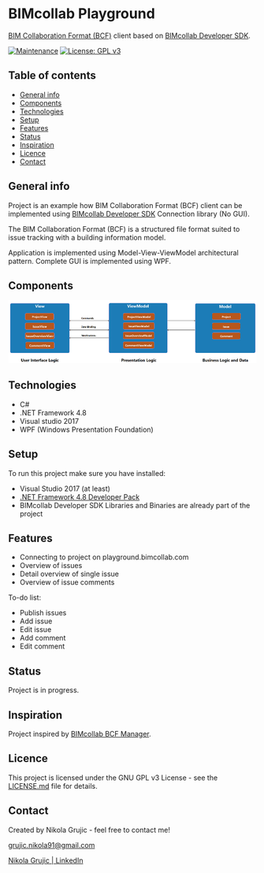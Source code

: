# BIMcollab Playground
[BIM Collaboration Format (BCF)](https://en.wikipedia.org/wiki/BIM_Collaboration_Format) client based on [BIMcollab Developer SDK](https://www.bimcollab.com/en/developers/Developer-SDK).

[![Maintenance](https://img.shields.io/badge/Maintained%3F-yes-green.svg)](https://github.com/NikolaGrujic91/BIMcollab-Playground-WPF-Client/graphs/commit-activity)
[![License: GPL v3](https://img.shields.io/badge/License-GPLv3-blue.svg)](https://www.gnu.org/licenses/gpl-3.0)


## Table of contents
* [General info](#general-info)
* [Components](#components)
* [Technologies](#technologies)
* [Setup](#setup)
* [Features](#features)
* [Status](#status)
* [Inspiration](#inspiration)
* [Licence](#licence)
* [Contact](#contact)

## General info

Project is an example how BIM Collaboration Format (BCF) client can be implemented using [BIMcollab Developer SDK](https://www.bimcollab.com/en/developers/Developer-SDK) Connection library (No GUI).

The BIM Collaboration Format (BCF) is a structured file format suited to issue tracking with a building information model.

Application is implemented using Model-View-ViewModel architectural pattern. Complete GUI is implemented using WPF.



## Components
![Application architecture overview](./img/Architecture.png)

## Technologies
* C#
* .NET Framework 4.8
* Visual studio 2017
* WPF (Windows Presentation Foundation)

## Setup
To run this project make sure you have installed:
* Visual Studio 2017 (at least)
* [.NET Framework 4.8 Developer Pack](https://dotnet.microsoft.com/download/visual-studio-sdks?utm_source=getdotnetsdk&utm_medium=referral)
* BIMcollab Developer SDK Libraries and Binaries are already part of the project

## Features

* Connecting to project on playground.bimcollab.com
* Overview of issues
* Detail overview of single issue
* Overview of issue comments

To-do list:
* Publish issues
* Add issue
* Edit issue
* Add comment
* Edit comment

## Status
Project is in progress.

## Inspiration
Project inspired by [BIMcollab BCF Manager](https://www.bimcollab.com/en/BCF-Manager/BCF-Manager).

## Licence

This project is licensed under the GNU GPL v3 License - see the [LICENSE.md](https://github.com/NikolaGrujic91/BIMcollab-Playground-WPF-Client/blob/master/LICENSE) file for details.

## Contact
Created by Nikola Grujic - feel free to contact me!

grujic.nikola91@gmail.com

[Nikola Grujic | LinkedIn](https://www.linkedin.com/in/nikola-grujic-735a7284/)